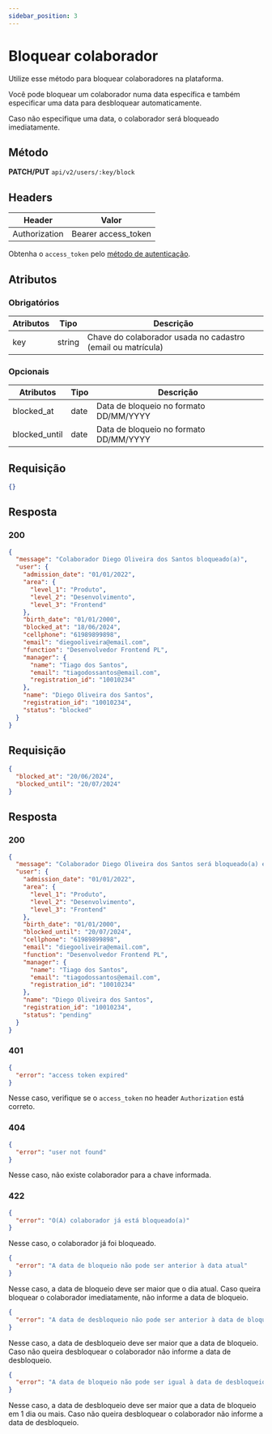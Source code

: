 ```yaml
---
sidebar_position: 3
---
```


# Bloquear colaborador

Utilize esse método para bloquear colaboradores na plataforma.

Você pode bloquear um colaborador numa data específica e também especificar uma data para desbloquear automaticamente.

Caso não especifique uma data, o colaborador será bloqueado imediatamente.

## Método

**PATCH/PUT**
`api/v2/users/:key/block`

## Headers

| Header        | Valor               |
| ------------- | ------------------- |
| Authorization | Bearer access_token |

Obtenha o `access_token` pelo [método de autenticação](/).

## Atributos

### Obrigatórios

| Atributos | Tipo   | Descrição                                                   |
| --------- | ------ | ----------------------------------------------------------- |
| key       | string | Chave do colaborador usada no cadastro (email ou matrícula) |

### Opcionais

| Atributos     | Tipo | Descrição                              |
| ------------- | ---- | -------------------------------------- |
| blocked_at    | date | Data de bloqueio no formato DD/MM/YYYY |
| blocked_until | date | Data de bloqueio no formato DD/MM/YYYY |

## Requisição

```json
{}
```

## Resposta

### 200

```json
{
  "message": "Colaborador Diego Oliveira dos Santos bloqueado(a)",
  "user": {
    "admission_date": "01/01/2022",
    "area": {
      "level_1": "Produto",
      "level_2": "Desenvolvimento",
      "level_3": "Frontend"
    },
    "birth_date": "01/01/2000",
    "blocked_at": "18/06/2024",
    "cellphone": "61989899898",
    "email": "diegooliveira@email.com",
    "function": "Desenvolvedor Frontend PL",
    "manager": {
      "name": "Tiago dos Santos",
      "email": "tiagodossantos@email.com",
      "registration_id": "10010234"
    },
    "name": "Diego Oliveira dos Santos",
    "registration_id": "10010234",
    "status": "blocked"
  }
}
```

## Requisição

```json
{
  "blocked_at": "20/06/2024",
  "blocked_until": "20/07/2024"
}
```

## Resposta

### 200

```json
{
  "message": "Colaborador Diego Oliveira dos Santos será bloqueado(a) em 20/06/2024",
  "user": {
    "admission_date": "01/01/2022",
    "area": {
      "level_1": "Produto",
      "level_2": "Desenvolvimento",
      "level_3": "Frontend"
    },
    "birth_date": "01/01/2000",
    "blocked_until": "20/07/2024",
    "cellphone": "61989899898",
    "email": "diegooliveira@email.com",
    "function": "Desenvolvedor Frontend PL",
    "manager": {
      "name": "Tiago dos Santos",
      "email": "tiagodossantos@email.com",
      "registration_id": "10010234"
    },
    "name": "Diego Oliveira dos Santos",
    "registration_id": "10010234",
    "status": "pending"
  }
}
```

### 401

```json
{
  "error": "access token expired"
}
```

Nesse caso, verifique se o `access_token` no header `Authorization` está correto.

### 404

```json
{
  "error": "user not found"
}
```

Nesse caso, não existe colaborador para a chave informada.

### 422

```json
{
  "error": "O(A) colaborador já está bloqueado(a)"
}
```

Nesse caso, o colaborador já foi bloqueado.

```json
{
  "error": "A data de bloqueio não pode ser anterior à data atual"
}
```

Nesse caso, a data de bloqueio deve ser maior que o dia atual. Caso queira bloquear o colaborador imediatamente, não informe a data de bloqueio.

```json
{
  "error": "A data de desbloqueio não pode ser anterior à data de bloqueio"
}
```

Nesse caso, a data de desbloqueio deve ser maior que a data de bloqueio. Caso não queira desbloquear o colaborador não informe a data de desbloqueio.

```json
{
  "error": "A data de bloqueio não pode ser igual à data de desbloqueio"
}
```

Nesse caso, a data de desbloqueio deve ser maior que a data de bloqueio em 1 dia ou mais. Caso não queira desbloquear o colaborador não informe a data de desbloqueio.
